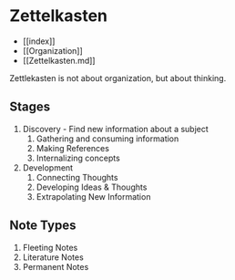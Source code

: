 # Zettelkasten

- [[index]]
- [[Organization]]
- [[Zettelkasten.md]]




Zettlekasten is not about organization, but about thinking.

##  Stages 
1. Discovery - Find new information about a subject
   1. Gathering and consuming information
   2. Making References
   3. Internalizing concepts
2. Development
   1. Connecting Thoughts
   2. Developing Ideas & Thoughts
   3. Extrapolating New Information

## Note Types
1. Fleeting Notes
2. Literature Notes
3. Permanent Notes